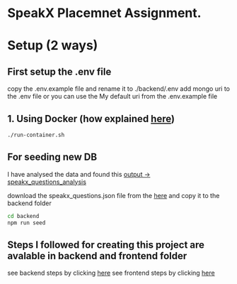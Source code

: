 # SpeakX Placemnet Assignment.

# Setup (2 ways)

## First setup the .env file

copy the .env.example file and rename it to ./backend/.env
add mongo uri to the .env file
or you can use the My default uri from the .env.example file

## 1. Using Docker (how explained [here](https://github.com/mokbhai/SiddhProject/blob/main/NodeJs/gRPC/client-to-server/README_Improved_By_ChatGPT.md))

```bash
./run-container.sh
```

## For seeding new DB

I have analysed the data and found this [output -> speakx_questions_analysis](./server/seed/speakx_questions_analysis.json)

download the speakx_questions.json file from the [here](https://drive.google.com/file/d/1CZ0GX4opA4grkLunRuWwH7bwlmfcSeUQ/view)
and copy it to the backend folder

```bash
cd backend
npm run seed
```

## Steps I followed for creating this project are avalable in backend and frontend folder

see backend steps by clicking [here](./backend/README.md)
see frontend steps by clicking [here](./frontend/README.md)
